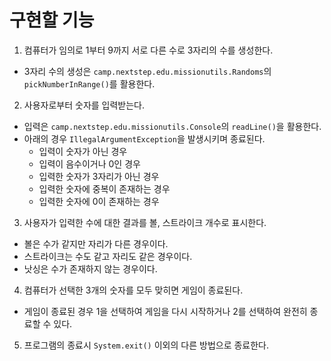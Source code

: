 # 구현할 기능
1. 컴퓨터가 임의로 1부터 9까지 서로 다른 수로 3자리의 수를 생성한다.
 - 3자리 수의 생성은 ``camp.nextstep.edu.missionutils.Randoms``의 ``pickNumberInRange()``를 활용한다.

2. 사용자로부터 숫자를 입력받는다.
 - 입력은 ``camp.nextstep.edu.missionutils.Console``의 ``readLine()``을 활용한다.
 - 아래의 경우 ``IllegalArgumentException``을 발생시키며 종료된다.
   - 입력이 숫자가 아닌 경우
   - 입력이 음수이거나 0인 경우
   - 입력한 숫자가 3자리가 아닌 경우
   - 입력한 숫자에 중복이 존재하는 경우
   - 입력한 숫자에 0이 존재하는 경우

3. 사용자가 입력한 수에 대한 결과를 볼, 스트라이크 개수로 표시한다.
 - 볼은 수가 같지만 자리가 다른 경우이다.
 - 스트라이크는 수도 같고 자리도 같은 경우이다.
 - 낫싱은 수가 존재하지 않는 경우이다.

4. 컴퓨터가 선택한 3개의 숫자를 모두 맞히면 게임이 종료된다.
 - 게임이 종료된 경우 1을 선택하여 게임을 다시 시작하거나 2를 선택하여 완전히 종료할 수 있다.

5. 프로그램의 종료시 ``System.exit()`` 이외의 다른 방법으로 종료한다.